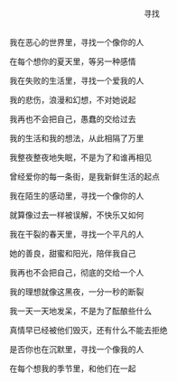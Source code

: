<center>寻找</center><br>

我在恶心的世界里，寻找一个像你的人

在每个想你的夏天里，等另一种感情

我在失败的生活里，寻找一个爱我的人

我的悲伤，浪漫和幻想，不对她说起

我再也不会把自己，愚蠢的交给过去

我的生活和我的想法，从此相隔了万里

我整夜整夜地失眠，不是为了和谁再相见

曾经爱你的每一条街，是我新鲜生活的起点

我在陌生的感动里，寻找一个像你的人

就算像过去一样被误解，不快乐又如何

我在干裂的春天里，寻找一个平凡的人

她的善良，甜蜜和阳光，陪伴我自己

我再也不会把自己，彻底的交给一个人

我的理想就像这黑夜，一分一秒的断裂

我一天一天地发呆，不是为了酝酿些什么

真情早已经被他们毁灭，还有什么不能去拒绝

是否你也在沉默里，寻找一个像我的人

在每个想我的季节里，和他们在一起
